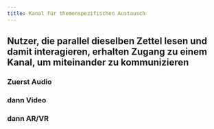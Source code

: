 ```yaml
---
title: Kanal für themenspezifischen Austausch
---
```


## Nutzer, die parallel dieselben Zettel lesen und damit interagieren, erhalten Zugang zu einem Kanal, um miteinander zu kommunizieren
### Zuerst Audio

### dann Video

### dann AR/VR
